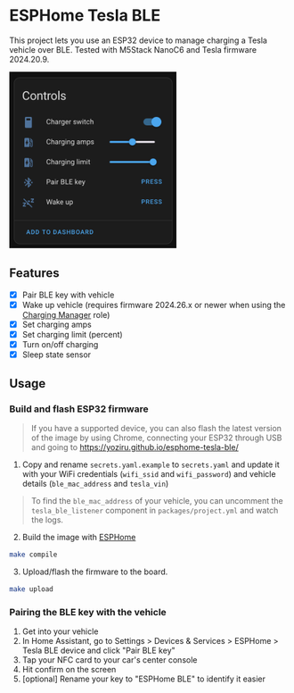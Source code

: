 # ESPHome Tesla BLE

This project lets you use an ESP32 device to manage charging a Tesla vehicle over BLE. Tested with M5Stack NanoC6 and Tesla firmware 2024.20.9.

<img src="./docs/ha-device.png" width="300">

## Features
- [x] Pair BLE key with vehicle
- [x] Wake up vehicle (requires firmware 2024.26.x or newer when using the [Charging Manager](https://github.com/teslamotors/vehicle-command/blob/main/pkg/protocol/protocol.md#roles) role)
- [x] Set charging amps
- [x] Set charging limit (percent)
- [x] Turn on/off charging
- [x] Sleep state sensor 

## Usage

### Build and flash ESP32 firmware

> If you have a supported device, you can also flash the latest version of the image by using Chrome, connecting your ESP32 through USB and going to https://yoziru.github.io/esphome-tesla-ble/

1. Copy and rename `secrets.yaml.example` to `secrets.yaml` and update it with your WiFi credentials (`wifi_ssid` and `wifi_password`) and vehicle details (`ble_mac_address` and `tesla_vin`)

> To find the `ble_mac_address` of your vehicle, you can uncomment the `tesla_ble_listener` component in `packages/project.yml` and watch the logs.

2. Build the image with [ESPHome](https://esphome.io/guides/getting_started_command_line.html)

```sh
make compile
```

3. Upload/flash the firmware to the board.

```sh
make upload
```

### Pairing the BLE key with the vehicle
1. Get into your vehicle
2. In Home Assistant, go to Settings > Devices & Services > ESPHome > Tesla BLE device and click "Pair BLE key"
3. Tap your NFC card to your car's center console
4. Hit confirm on the screen
5. [optional] Rename your key to "ESPHome BLE" to identify it easier
